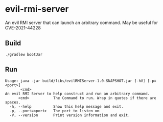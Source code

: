 # evil-rmi-server
An evil RMI server that can launch an arbitrary command. May be useful for CVE-2021-44228

## Build

`./gradlew bootJar`

## Run

```
Usage: java -jar build/libs/evilRMIServer-1.0-SNAPSHOT.jar [-hV] [-p=<port>]
       <cmd>
An evil RMI Server to help construct and run an arbitrary command.
      <cmd>           The Command to run. Wrap in quotes if there are spaces.
  -h, --help          Show this help message and exit.
  -p, --port=<port>   The port to listen on
  -V, --version       Print version information and exit.
  ```
